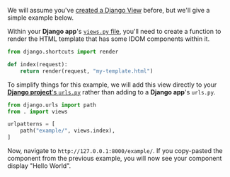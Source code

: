 We will assume you've [created a Django View](https://docs.djangoproject.com/en/dev/intro/tutorial01/#write-your-first-view) before, but we'll give a simple example below.

Within your **Django app**'s [`views.py` file](https://docs.djangoproject.com/en/dev/intro/tutorial01/#write-your-first-view), you'll need to create a function to render the HTML template that has some IDOM components within it.

```python title="views.py"
from django.shortcuts import render

def index(request):
    return render(request, "my-template.html")
```

To simplify things for this example, we will add this view directly to your [**Django project**'s `urls.py`](https://docs.djangoproject.com/en/dev/intro/tutorial01/#write-your-first-view) rather than adding to a **Django app**'s `urls.py`.

```python title="urls.py"
from django.urls import path
from . import views

urlpatterns = [
    path("example/", views.index),
]
```

Now, navigate to `http://127.0.0.1:8000/example/`. If you copy-pasted the component from the previous example, you will now see your component display "Hello World".
